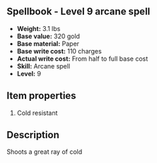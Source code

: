 ## Spellbook - Level 9 arcane spell

- **Weight:** 3.1 lbs
- **Base value:** 320 gold
- **Base material:** Paper
- **Base write cost:** 110 charges
- **Actual write cost:** From half to full base cost
- **Skill:** Arcane spell
- **Level:** 9

## Item properties

1. Cold resistant

## Description

Shoots a great ray of cold
